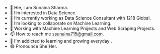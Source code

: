 - 👋  Hie, I am Sunaina Sharma.
- 👀  I’m interested in Data Science.
- 🌱  I’m currently working as Data Science Consultant with 1218 Global.
- 💞️  I’m looking to collaborate on Machine Learning.
- 📓  Working with Machine Learning Projects and Web Scraping Projects.
- 📫  How to reach me ssunaina715@gmail.com.
- 📒  I'm addicted to learning and growing everyday .
- 😄  Pronounce She|Her. 
<!---
Sunaina715Sharma/Sunaina715Sharma is a ✨ special ✨ repository because its `README.md` (this file) appears on your GitHub profile.
You can click the Preview link to take a look at your changes.
--->
